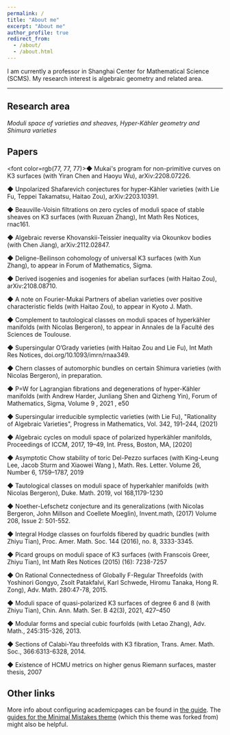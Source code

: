 ```yaml
---
permalink: /
title: "About me"
excerpt: "About me"
author_profile: true
redirect_from: 
  - /about/
  - /about.html
---
```


I am currently a professor in Shanghai Center for Mathematical Science (SCMS). My research interest is algebraic geometry and related area. 

------

Research area
------
*Moduli space of varieties and sheaves, Hyper-Kähler geometry and Shimura varieties*

Papers
------

<font color=rgb(77, 77, 77)>◆</font> Mukai's program for non-primitive curves on K3 surfaces (with Yiran Chen and Haoyu Wu), arXiv:2208.07226.

◆ Unpolarized Shafarevich conjectures for hyper-Kähler varieties (with Lie Fu, Teppei Takamatsu, Haitao Zou), arXiv:2203.10391.

◆ Beauville-Voisin filtrations on zero cycles of moduli space of stable sheaves on K3 surfaces (with Ruxuan Zhang), Int Math Res Notices, rnac161.

◆ Algebraic reverse Khovanskii-Teissier inequality via Okounkov bodies (with Chen Jiang), arXiv:2112.02847. 

◆ Deligne-Beilinson cohomology of universal K3 surfaces  (with Xun Zhang), to appear in Forum of Mathematics, Sigma.

◆ Derived isogenies and isogenies for abelian surfaces  (with Haitao Zou), arXiv:2108.08710.

◆ A note on Fourier-Mukai Partners of abelian varieties over positive characteristic fields (with Haitao Zou), to appear in Kyoto J. Math. 

◆ Complement to tautological classes on moduli spaces of hyperkähler manifolds (with Nicolas Bergeron), to appear in Annales de la Faculté des Sciences de Toulouse.

◆ Supersingular O’Grady varieties (with Haitao Zou and Lie Fu), Int Math Res Notices, doi.org/10.1093/imrn/rnaa349.

◆ Chern classes of automorphic bundles on certain Shimura varieties (with Nicolas Bergeron), in preparation.

◆ P=W for Lagrangian fibrations and degenerations of hyper-Kähler manifolds (with Andrew Harder, Junliang Shen and Qizheng Yin), Forum of Mathematics, Sigma, Volume 9 , 2021 , e50

◆ Supersingular irreducible symplectic varieties (with Lie Fu),  "Rationality of Algebraic Varieties", Progress in Mathematics, Vol. 342, 191–244, (2021)

◆ Algebraic cycles on moduli space of polarized hyperkähler manifolds, Proceedings of ICCM, 2017, 19–49, Int. Press, Boston, MA, [2020]

◆ Asymptotic Chow stability of toric Del-Pezzo surfaces (with King-Leung Lee, Jacob Sturm and Xiaowei Wang ), Math. Res. Letter. Volume 26, Number 6, 1759–1787, 2019

◆ Tautological classes on moduli space of hyperkahler manifolds (with Nicolas Bergeron),  Duke. Math. 2019, vol 168,1179-1230

◆ Noether-Lefschetz conjecture and its generalizations (with Nicolas Bergeron, John Millson and Coellete Moeglin), Invent.math, (2017) Volume 208, Issue 2: 501-552.

◆ Integral Hodge classes on fourfolds fibered by quadric bundles (with Zhiyu Tian), Proc. Amer. Math. Soc. 144 (2016), no. 8, 3333-3345.

◆ Picard groups on moduli space of K3 surfaces (with Franscois Greer, Zhiyu Tian), Int Math Res Notices (2015) (16): 7238-7257

◆ On Rational Connectedness of Globally F-Regular Threefolds (with Yoshinori Gongyo, Zsolt Patakfalvi, Karl Schwede, Hiromu Tanaka, Hong R. Zong), Adv. Math. 280:47-78, 2015.

◆ Moduli space of quasi-polarized K3 surfaces of degree 6 and 8 (with Zhiyu Tian), Chin. Ann. Math. Ser. B  42(3), 2021, 427–450

◆ Modular forms and special cubic fourfolds (with Letao Zhang), Adv. Math., 245:315-326, 2013.

◆ Sections of Calabi-Yau threefolds with K3 fibration, Trans. Amer. Math. Soc., 366:6313-6328, 2014.

◆ Existence of HCMU metrics on higher genus Riemann surfaces, master thesis, 2007


Other links
------
More info about configuring academicpages can be found in [the guide](https://academicpages.github.io/markdown/). The [guides for the Minimal Mistakes theme](https://mmistakes.github.io/minimal-mistakes/docs/configuration/) (which this theme was forked from) might also be helpful.
